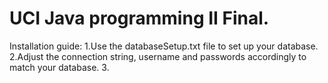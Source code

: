 # UCI Java programming II Final. 

Installation guide: 
1.Use the databaseSetup.txt file to set up your database. 
2.Adjust the connection string, username and passwords accordingly to match your database. 
3.

